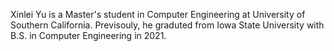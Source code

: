 Xinlei Yu is a Master's student in Computer Engineering at University of Southern California. Previsouly, he graduted from Iowa State University with B.S. in Computer Engineering in 2021. 


